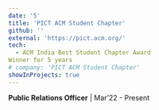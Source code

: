 ```yaml
---
date: '5'
title: 'PICT ACM Student Chapter'
github: ''
external: 'https://pict.acm.org/'
tech:
  - ACM India Best Student Chapter Award
Winner for 5 years
# company: 'PICT ACM Student Chapter'
showInProjects: true
---
```


**Public Relations Officer** | Mar’22 - Present
